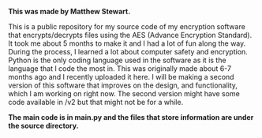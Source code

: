 **This was made by Matthew Stewart.**


This is a public repository for my source code of my encryption software that encrypts/decrypts files using the AES (Advance Encryption Standard). It took me about 5 months to make it and I had a lot of fun along the way. During the process, I learned a lot about computer safety and encryption. Python is the only coding language used in the software as it is the language that I code the most in. This was originally made about 6-7 months ago and I recently uploaded it here. I will be making a second version of this software that improves on the design, and functionality, which I am working on right now. The second version might have some code available in /v2 but that might not be for a while.


**The main code is in main.py and the files that store information are under the source directory.**
